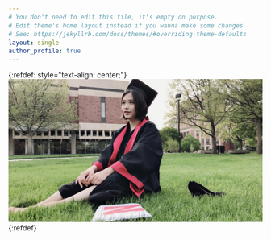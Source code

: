 ```yaml
---
# You don't need to edit this file, it's empty on purpose.
# Edit theme's home layout instead if you wanna make some changes
# See: https://jekyllrb.com/docs/themes/#overriding-theme-defaults
layout: single
author_profile: true
---
```


{:refdef: style="text-align: center;"}
[![AboutMe](/assets/images/profile_photo.jpeg)](about)
{:refdef}

